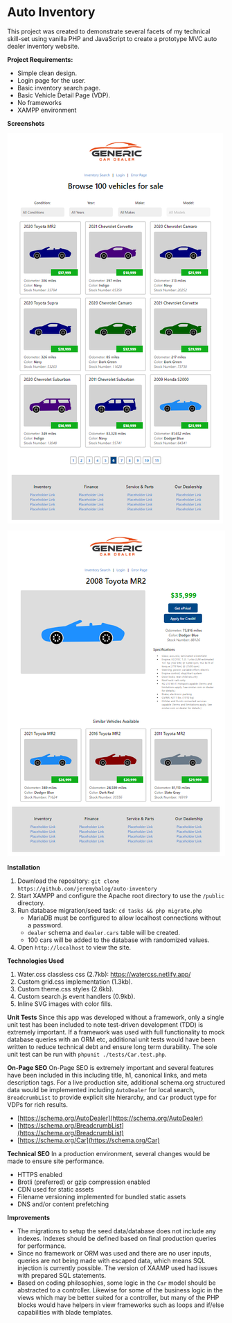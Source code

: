 # Auto Inventory
This project was created to demonstrate several facets of my technical skill-set using vanilla PHP and JavaScript to create a prototype MVC auto dealer inventory website.

**Project Requirements:**
 - Simple clean design.
 - Login page for the user.
 - Basic inventory search page.
 - Basic Vehicle Detail Page (VDP).
 - No frameworks
 - XAMPP environment

**Screenshots**

![Search Page](https://raw.githubusercontent.com/jeremybalog/auto-inventory/master/public/img/screenshots/search.png)

![Vehicle Display Page](https://raw.githubusercontent.com/jeremybalog/auto-inventory/master/public/img/screenshots/vdp.png)

**Installation**
1. Download the repository: `git clone https://github.com/jeremybalog/auto-inventory`
2. Start XAMPP and configure the Apache root directory to use the `/public` directory.
3. Run database migration/seed task: `cd tasks && php migrate.php`
	- MariaDB must be configured to allow localhost connections without a password.
	- `dealer` schema and `dealer.cars` table will be created.
	- 100 cars will be added to the database with randomized values.
4. Open `http://localhost` to view the site.

**Technologies Used**
1. Water.css classless css (2.7kb): https://watercss.netlify.app/
2. Custom grid.css implementation (1.3kb).
3. Custom theme.css styles (2.6kb).
4. Custom search.js event handlers (0.9kb).
5. Inline SVG images with color fills.

**Unit Tests**
Since this app was developed without a framework, only a single unit test has been included to note test-driven development (TDD) is extremely important.  If a framework was used with full functionality to mock database queries with an ORM etc, additional unit tests would have been written to reduce technical debt and ensure long term durability.  The sole unit test can be run with `phpunit ./tests/Car.test.php`.

**On-Page SEO**
On-Page SEO is extremely important and several features have been included in this including title, h1, canonical links, and meta description tags.  For a live production site, additional schema.org structured data would be implemented including `AutoDealer` for local search, `BreadcrumbList` to provide explicit site hierarchy, and `Car` product type for VDPs for rich results.

 - [https://schema.org/AutoDealer](https://schema.org/AutoDealer)
 - [https://schema.org/BreadcrumbList](https://schema.org/BreadcrumbList)
 - [https://schema.org/Car](https://schema.org/Car)

**Technical SEO**
In a production environment, several changes would be made to ensure site performance.
- HTTPS enabled
- Brotli (preferred) or gzip compression enabled
- CDN used for static assets
- Filename versioning implemented for bundled static assets
- DNS and/or content prefetching

**Improvements**
- The migrations to setup the seed data/database does not include any indexes.  Indexes should be defined based on final production queries for performance.
- Since no framework or ORM was used and there are no user inputs, queries are not being made with escaped data, which means SQL injection is currently possible.  The version of XAAMP used had issues with prepared SQL statements.
- Based on coding philosophies, some logic in the `Car` model should be abstracted to a controller.  Likewise for some of the business logic in the views which may be better suited for a controller, but many of the PHP blocks would have helpers in view frameworks such as loops and if/else capabilities with blade templates.
